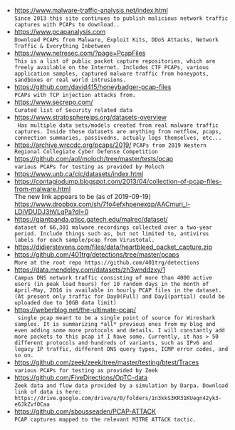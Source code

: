 * https://www.malware-traffic-analysis.net/index.html  
`Since 2013 this site continues to publish malicious network traffic captures with PCAPs to download..`
* https://www.pcapanalysis.com  
`Download PCAPs from Malware, Exploit Kits, DDoS Attacks, Network Traffic & Everything Inbetween`
* https://www.netresec.com/?page=PcapFiles  
`This is a list of public packet capture repositories, which are freely available on the Internet. Includes CTF PCAPs, various application samples, captured malware traffic from honeypots, sandboxes or real world intrusions.`
* https://github.com/david415/honeybadger-pcap-files  
`PCAPs with TCP injection attacks from.`
* https://www.secrepo.com/  
`Curated list of Security related data`
* https://www.stratosphereips.org/datasets-overview  
` Has multiple data sets/models created from real malware traffic captures. Inside these datasets are anything from netflow, pcaps, connection summaries, passivedns, actualy logs themselves, etc...`
* https://archive.wrccdc.org/pcaps/2019/
`PCAPs from 2019 Western Regional Collegiate Cyber Defense Competition`
* https://github.com/aol/moloch/tree/master/tests/pcap  
`various PCAPs for testing as provided by Moloch`
* https://www.unb.ca/cic/datasets/index.html
* https://contagiodump.blogspot.com/2013/04/collection-of-pcap-files-from-malware.html  
The new link appears to be (as of 2019-09-19) https://www.dropbox.com/sh/7fo4efxhpenexqp/AACmuri_l-LDiVDUDJ3hVLqPa?dl=0
* https://giantpanda.gtisc.gatech.edu/malrec/dataset/  
`dataset of 66,301 malware recordings collected over a two-year period. Include things such as, but not limited to, antivirus labels for each sample/pcap from Virustotal.`
* https://didierstevens.com/files/data/heartbleed_packet_capture.zip
* https://github.com/401trg/detections/tree/master/pcaps  
`More at the root repo https://github.com/401trg/detections`
* https://data.mendeley.com/datasets/zh3wnddzxy/1  
`Campus DNS network traffic consisting of more than 4000 active users (in peak load hours) for 10 random days in the month of April-May, 2016 is available in hourly PCAP files in the dataset. (At present only traffic for Day0(Full) and Day1(partial) could be uploaded due to 10GB data limit)`
* https://weberblog.net/the-ultimate-pcap/  
` single pcap meant to be a single point of source for Wireshark samples. It is summarizing *all* previous ones from my blog and even adding some more protocols and details. I will constantly add more packets to this pcap if I have some. Currently, it has > 50 different protocols and hundreds of variants, such as IPv6 and legacy IP traffic, different DNS query types, ICMP error codes, and so on.`
* https://github.com/zeek/zeek/tree/master/testing/btest/Traces  
`various PCAPs for testing as provided by Zeek`
* https://github.com/FiveDirections/OpTC-data  
`Zeek data and flow data provided by a simulation by Darpa. Download link of data is here: https://drive.google.com/drive/u/0/folders/1n3kkS3KR31KUegn42yk3-e6JkZvf0Caa`
* https://github.com/sbousseaden/PCAP-ATTACK  
`PCAP captures mapped to the relevant MITRE ATT&CK tactic.`